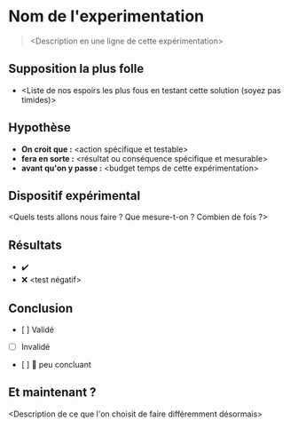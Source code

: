 # Nom de l'experimentation

> <Description en une ligne de cette expérimentation>

Supposition la plus folle
-------------------------

+ <Liste de nos espoirs les plus fous en testant cette solution (soyez pas timides)>

Hypothèse
---------

+ **On croit que :** <action spécifique et testable>
+ **fera en sorte :** <résultat ou conséquence spécifique et mesurable>
+ **avant qu'on y passe :** <budget temps de cette expérimentation>

Dispositif expérimental
-----------------------

<Quels tests allons nous faire ? Que mesure-t-on ? Combien de fois ?>

Résultats
---------

+ ✔️  <test positif>
+ ❌ <test négatif>

Conclusion
----------

- [ ] Validé
- [ ] Invalidé
- [ ] 🤷 peu concluant


Et maintenant ?
---------------

<Description de ce que l'on choisit de faire différemment désormais>
